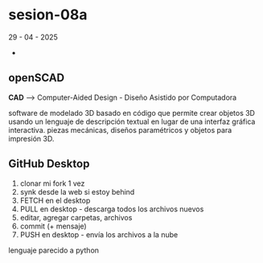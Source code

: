 # sesion-08a

29 - 04 - 2025

-

## openSCAD

**CAD** --> Computer-Aided Design - Diseño Asistido por Computadora

software de modelado 3D basado en código que permite crear objetos 3D usando un lenguaje de descripción textual en lugar de una interfaz gráfica interactiva. piezas mecánicas, diseños paramétricos y objetos para impresión 3D.

## GitHub Desktop

1. clonar mi fork 1 vez
2. synk desde la web si estoy behind
3. FETCH en el desktop
4. PULL en desktop - descarga todos los archivos nuevos
5. editar, agregar carpetas, archivos
6. commit (+ mensaje)
7. PUSH en desktop  - envía los archivos a la nube

lenguaje parecido a python
